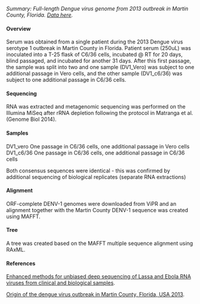 *Summary: Full-length Dengue virus genome from 2013 outbreak in Martin County, Florida. [Data here](https://github.com/andersen-lab/dengue-florida).*

#### Overview
Serum was obtained from a single patient during the 2013 Dengue virus serotype 1 outbreak in Martin County in Florida. Patient serum (250uL) was inoculated into a T-25 flask of C6/36 cells, incubated @ RT for 20 days, blind passaged, and incubated for another 31 days. After this first passage, the sample was split into two and one sample (DV1_Vero) was subject to one additional passage in Vero cells, and the other sample (DV1_c6/36) was subject to one additional passage in C6/36 cells.

#### Sequencing

RNA was extracted and metagenomic sequencing was performed on the Illumina MiSeq after rRNA depletion following the protocol in Matranga et al. (Genome Biol 2014). 

#### Samples

DV1_vero	One passage in C6/36 cells, one additional passage in Vero cells
DV1_c6/36	One passage in C6/36 cells, one additional passage in C6/36 cells

Both consensus sequences were identical - this was confirmed by additional sequencing of biological replicates (separate RNA extractions)

#### Alignment

ORF-complete DENV-1 genomes were downloaded from ViPR and an alignment together with the Martin County DENV-1 sequence was created using MAFFT.

#### Tree

A tree was created based on the MAFFT multiple sequence alignment using RAxML.

#### References

[Enhanced methods for unbiased deep sequencing of Lassa and Ebola RNA viruses from clinical and biological samples](https://www.ncbi.nlm.nih.gov/pubmed/25403361).

[Origin of the dengue virus outbreak in Martin County, Florida, USA 2013](https://www.ncbi.nlm.nih.gov/pubmed/25664240).
